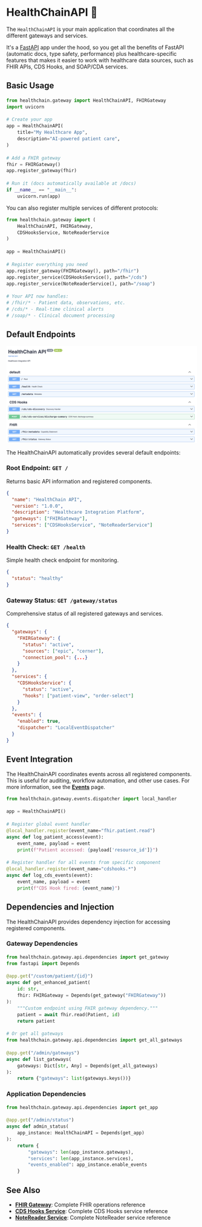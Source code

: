 # HealthChainAPI 🏥

The `HealthChainAPI` is your main application that coordinates all the different gateways and services.

It's a [FastAPI](https://fastapi.tiangolo.com/) app under the hood, so you get all the benefits of FastAPI (automatic docs, type safety, performance) plus healthcare-specific features that makes it easier to work with healthcare data sources, such as FHIR APIs, CDS Hooks, and SOAP/CDA services.


## Basic Usage


```python
from healthchain.gateway import HealthChainAPI, FHIRGateway
import uvicorn

# Create your app
app = HealthChainAPI(
    title="My Healthcare App",
    description="AI-powered patient care",
)

# Add a FHIR gateway
fhir = FHIRGateway()
app.register_gateway(fhir)

# Run it (docs automatically available at /docs)
if __name__ == "__main__":
    uvicorn.run(app)
```

You can also register multiple services of different protocols:

```python
from healthchain.gateway import (
    HealthChainAPI, FHIRGateway,
    CDSHooksService, NoteReaderService
)

app = HealthChainAPI()

# Register everything you need
app.register_gateway(FHIRGateway(), path="/fhir")
app.register_service(CDSHooksService(), path="/cds")
app.register_service(NoteReaderService(), path="/soap")

# Your API now handles:
# /fhir/* - Patient data, observations, etc.
# /cds/* - Real-time clinical alerts
# /soap/* - Clinical document processing
```

## Default Endpoints

![open_api_docs](../../assets/images/openapi_docs.png)

The HealthChainAPI automatically provides several default endpoints:

### Root Endpoint: `GET /`

Returns basic API information and registered components.

```json
{
  "name": "HealthChain API",
  "version": "1.0.0",
  "description": "Healthcare Integration Platform",
  "gateways": ["FHIRGateway"],
  "services": ["CDSHooksService", "NoteReaderService"]
}
```

### Health Check: `GET /health`

Simple health check endpoint for monitoring.

```json
{
  "status": "healthy"
}
```

### Gateway Status: `GET /gateway/status`

Comprehensive status of all registered gateways and services.

```json
{
  "gateways": {
    "FHIRGateway": {
      "status": "active",
      "sources": ["epic", "cerner"],
      "connection_pool": {...}
    }
  },
  "services": {
    "CDSHooksService": {
      "status": "active",
      "hooks": ["patient-view", "order-select"]
    }
  },
  "events": {
    "enabled": true,
    "dispatcher": "LocalEventDispatcher"
  }
}
```


## Event Integration

The HealthChainAPI coordinates events across all registered components. This is useful for auditing, workflow automation, and other use cases. For more information, see the **[Events](events.md)** page.


```python
from healthchain.gateway.events.dispatcher import local_handler

app = HealthChainAPI()

# Register global event handler
@local_handler.register(event_name="fhir.patient.read")
async def log_patient_access(event):
    event_name, payload = event
    print(f"Patient accessed: {payload['resource_id']}")

# Register handler for all events from specific component
@local_handler.register(event_name="cdshooks.*")
async def log_cds_events(event):
    event_name, payload = event
    print(f"CDS Hook fired: {event_name}")
```

## Dependencies and Injection

The HealthChainAPI provides dependency injection for accessing registered components.

### Gateway Dependencies

```python
from healthchain.gateway.api.dependencies import get_gateway
from fastapi import Depends

@app.get("/custom/patient/{id}")
async def get_enhanced_patient(
    id: str,
    fhir: FHIRGateway = Depends(get_gateway("FHIRGateway"))
):
    """Custom endpoint using FHIR gateway dependency."""
    patient = await fhir.read(Patient, id)
    return patient

# Or get all gateways
from healthchain.gateway.api.dependencies import get_all_gateways

@app.get("/admin/gateways")
async def list_gateways(
    gateways: Dict[str, Any] = Depends(get_all_gateways)
):
    return {"gateways": list(gateways.keys())}
```

### Application Dependencies

```python
from healthchain.gateway.api.dependencies import get_app

@app.get("/admin/status")
async def admin_status(
    app_instance: HealthChainAPI = Depends(get_app)
):
    return {
        "gateways": len(app_instance.gateways),
        "services": len(app_instance.services),
        "events_enabled": app_instance.enable_events
    }
```


## See Also

- **[FHIR Gateway](fhir_gateway.md)**: Complete FHIR operations reference
- **[CDS Hooks Service](cdshooks.md)**: Complete CDS Hooks service reference
- **[NoteReader Service](soap_cda.md)**: Complete NoteReader service reference
